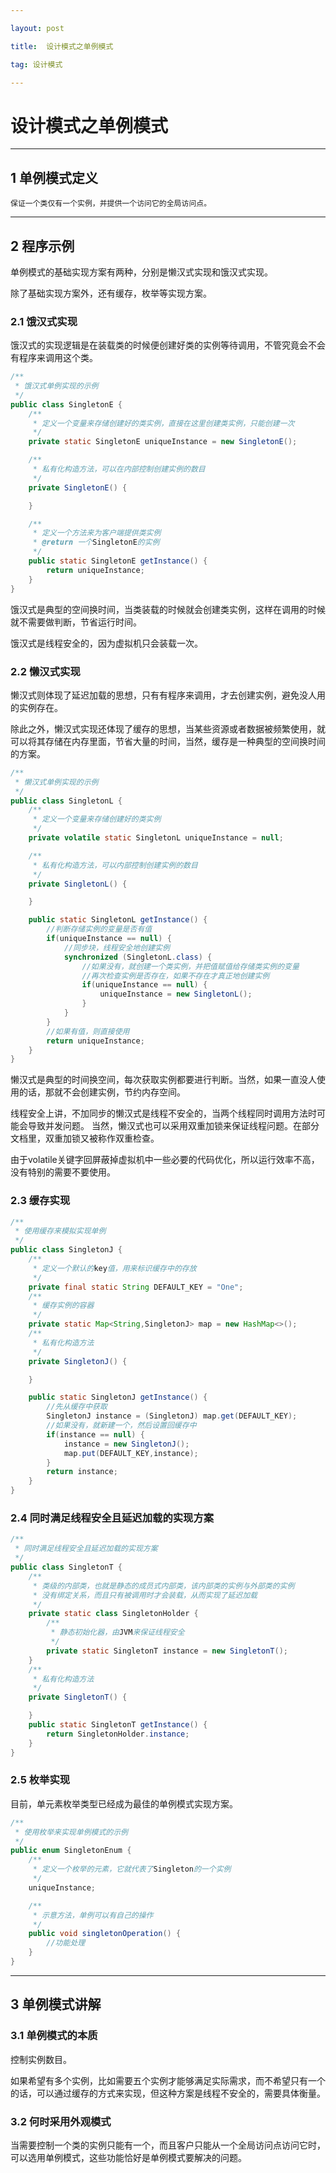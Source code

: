 ```yaml
---

layout: post

title:  设计模式之单例模式

tag: 设计模式

---
```

# 设计模式之单例模式



---

## 1 单例模式定义

```
保证一个类仅有一个实例，并提供一个访问它的全局访问点。
```

---

## 2 程序示例

单例模式的基础实现方案有两种，分别是懒汉式实现和饿汉式实现。

除了基础实现方案外，还有缓存，枚举等实现方案。

### 2.1 饿汉式实现 

饿汉式的实现逻辑是在装载类的时候便创建好类的实例等待调用，不管究竟会不会有程序来调用这个类。

```java
/**
 * 饿汉式单例实现的示例
 */
public class SingletonE {
    /**
     * 定义一个变量来存储创建好的类实例，直接在这里创建类实例，只能创建一次
     */
    private static SingletonE uniqueInstance = new SingletonE();

    /**
     * 私有化构造方法，可以在内部控制创建实例的数目
     */
    private SingletonE() {

    }

    /**
     * 定义一个方法来为客户端提供类实例
     * @return 一个SingletonE的实例
     */
    public static SingletonE getInstance() {
        return uniqueInstance;
    }
}
```

饿汉式是典型的空间换时间，当类装载的时候就会创建类实例，这样在调用的时候就不需要做判断，节省运行时间。

饿汉式是线程安全的，因为虚拟机只会装载一次。

### 2.2 懒汉式实现

懒汉式则体现了延迟加载的思想，只有有程序来调用，才去创建实例，避免没人用的实例存在。

除此之外，懒汉式实现还体现了缓存的思想，当某些资源或者数据被频繁使用，就可以将其存储在内存里面，节省大量的时间，当然，缓存是一种典型的空间换时间的方案。

```java
/**
 * 懒汉式单例实现的示例
 */
public class SingletonL {
    /**
     * 定义一个变量来存储创建好的类实例
     */
    private volatile static SingletonL uniqueInstance = null;

    /**
     * 私有化构造方法，可以内部控制创建实例的数目
     */
    private SingletonL() {

    }

    public static SingletonL getInstance() {
        //判断存储实例的变量是否有值
        if(uniqueInstance == null) {
            //同步块，线程安全地创建实例
            synchronized (SingletonL.class) {
                //如果没有，就创建一个类实例，并把值赋值给存储类实例的变量
                //再次检查实例是否存在，如果不存在才真正地创建实例
                if(uniqueInstance == null) {
                    uniqueInstance = new SingletonL();
                }
            }
        }
        //如果有值，则直接使用
        return uniqueInstance;
    }
}
```

懒汉式是典型的时间换空间，每次获取实例都要进行判断。当然，如果一直没人使用的话，那就不会创建实例，节约内存空间。

线程安全上讲，不加同步的懒汉式是线程不安全的，当两个线程同时调用方法时可能会导致并发问题。 当然，懒汉式也可以采用双重加锁来保证线程问题。在部分文档里，双重加锁又被称作双重检查。

由于volatile关键字回屏蔽掉虚拟机中一些必要的代码优化，所以运行效率不高，没有特别的需要不要使用。

### 2.3 缓存实现

```java
/**
 * 使用缓存来模拟实现单例
 */
public class SingletonJ {
    /**
     * 定义一个默认的key值，用来标识缓存中的存放
     */
    private final static String DEFAULT_KEY = "One";
    /**
     * 缓存实例的容器
     */
    private static Map<String,SingletonJ> map = new HashMap<>();
    /**
     * 私有化构造方法
     */
    private SingletonJ() {

    }

    public static SingletonJ getInstance() {
        //先从缓存中获取
        SingletonJ instance = (SingletonJ) map.get(DEFAULT_KEY);
        //如果没有，就新建一个，然后设置回缓存中
        if(instance == null) {
            instance = new SingletonJ();
            map.put(DEFAULT_KEY,instance);
        }
        return instance;
    }
}
```

### 2.4 同时满足线程安全且延迟加载的实现方案

```java
/**
 * 同时满足线程安全且延迟加载的实现方案
 */
public class SingletonT {
    /**
     * 类级的内部类，也就是静态的成员式内部类，该内部类的实例与外部类的实例
     * 没有绑定关系，而且只有被调用时才会装载，从而实现了延迟加载
     */
    private static class SingletonHolder {
        /**
         * 静态初始化器，由JVM来保证线程安全
         */
        private static SingletonT instance = new SingletonT();
    }
    /**
     * 私有化构造方法
     */
    private SingletonT() {

    }
    public static SingletonT getInstance() {
        return SingletonHolder.instance;
    }
}
```

### 2.5 枚举实现

目前，单元素枚举类型已经成为最佳的单例模式实现方案。

```java
/**
 * 使用枚举来实现单例模式的示例
 */
public enum SingletonEnum {
    /**
     * 定义一个枚举的元素，它就代表了Singleton的一个实例
     */
    uniqueInstance;

    /**
     * 示意方法，单例可以有自己的操作
     */
    public void singletonOperation() {
        //功能处理
    }
}
```

---

## 3 单例模式讲解

### 3.1 单例模式的本质

控制实例数目。

如果希望有多个实例，比如需要五个实例才能够满足实际需求，而不希望只有一个的话，可以通过缓存的方式来实现，但这种方案是线程不安全的，需要具体衡量。

### 3.2 何时采用外观模式

当需要控制一个类的实例只能有一个，而且客户只能从一个全局访问点访问它时，可以选用单例模式，这些功能恰好是单例模式要解决的问题。

